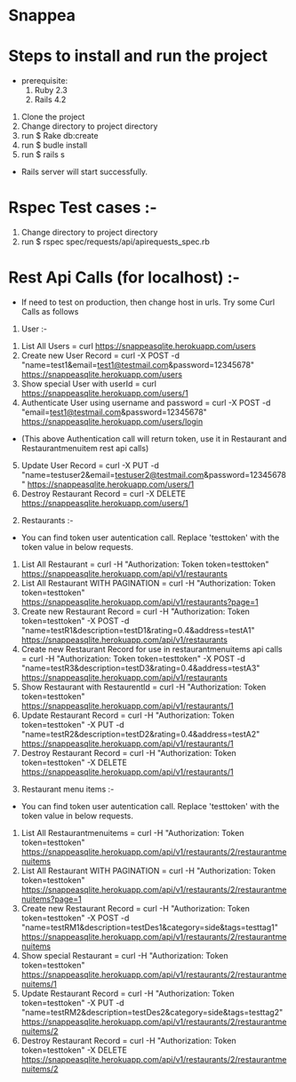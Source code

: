 # Snappea

# Steps to install and run the project

* prerequisite:
  1. Ruby 2.3
  2. Rails 4.2

1. Clone the project
2. Change directory to project directory
3. run $ Rake db:create
4. run $ budle install
5. run $ rails s

* Rails server will start successfully.


# Rspec Test cases :-

1. Change directory to project directory
2. run $ rspec spec/requests/api/apirequests_spec.rb


# Rest Api Calls (for localhost) :-

* If need to test on production, then change host in urls. Try some Curl Calls as follows

1) User :- 

1. List All Users = curl https://snappeasqlite.herokuapp.com/users
2. Create new User Record = curl -X POST -d "name=test1&email=test1@testmail.com&password=12345678" https://snappeasqlite.herokuapp.com/users
3. Show special User with userId = curl https://snappeasqlite.herokuapp.com/users/1
4. Authenticate User using username and password = curl -X POST -d "email=test1@testmail.com&password=12345678" https://snappeasqlite.herokuapp.com/users/login
 * (This above Authentication call will return token, use it in Restaurant and Restaurantmenuitem rest api calls)
5. Update User Record = curl -X PUT -d "name=testuser2&email=testuser2@testmail.com&password=12345678" https://snappeasqlite.herokuapp.com/users/1
6. Destroy Restaurant Record = curl -X DELETE https://snappeasqlite.herokuapp.com/users/1


2) Restaurants :- 

* You can find token user autentication call. Replace 'testtoken' with the token value in below requests. 

1. List All Restaurant = curl -H "Authorization: Token token=testtoken" https://snappeasqlite.herokuapp.com/api/v1/restaurants
2. List All Restaurant WITH PAGINATION = curl -H "Authorization: Token token=testtoken" https://snappeasqlite.herokuapp.com/api/v1/restaurants?page=1
3. Create new Restaurant Record = curl -H "Authorization: Token token=testtoken" -X POST -d "name=testR1&description=testD1&rating=0.4&address=testA1" https://snappeasqlite.herokuapp.com/api/v1/restaurants
4. Create new Restaurant Record for use in restaurantmenuitems api calls = curl -H "Authorization: Token token=testtoken" -X POST -d "name=testR3&description=testD3&rating=0.4&address=testA3" https://snappeasqlite.herokuapp.com/api/v1/restaurants
5. Show Restaurant with RestaurentId = curl -H "Authorization: Token token=testtoken" https://snappeasqlite.herokuapp.com/api/v1/restaurants/1
6. Update Restaurant Record = curl -H "Authorization: Token token=testtoken" -X PUT -d "name=testR2&description=testD2&rating=0.4&address=testA2" https://snappeasqlite.herokuapp.com/api/v1/restaurants/1
7. Destroy Restaurant Record = curl -H "Authorization: Token token=testtoken" -X DELETE https://snappeasqlite.herokuapp.com/api/v1/restaurants/1


3) Restaurant menu items :- 

* You can find token user autentication call. Replace 'testtoken' with the token value in below requests. 

1. List All Restaurantmenuitems = curl -H "Authorization: Token token=testtoken" https://snappeasqlite.herokuapp.com/api/v1/restaurants/2/restaurantmenuitems
2. List All Restaurant WITH PAGINATION = curl -H "Authorization: Token token=testtoken" https://snappeasqlite.herokuapp.com/api/v1/restaurants/2/restaurantmenuitems?page=1
3. Create new Restaurant Record = curl -H "Authorization: Token token=testtoken" -X POST -d "name=testRM1&description=testDes1&category=side&tags=testtag1" https://snappeasqlite.herokuapp.com/api/v1/restaurants/2/restaurantmenuitems
4. Show special Restaurant = curl -H "Authorization: Token token=testtoken" https://snappeasqlite.herokuapp.com/api/v1/restaurants/2/restaurantmenuitems/1
5. Update Restaurant Record = curl -H "Authorization: Token token=testtoken" -X PUT -d "name=testRM2&description=testDes2&category=side&tags=testtag2" https://snappeasqlite.herokuapp.com/api/v1/restaurants/2/restaurantmenuitems/2
6. Destroy Restaurant Record = curl -H "Authorization: Token token=testtoken" -X DELETE https://snappeasqlite.herokuapp.com/api/v1/restaurants/2/restaurantmenuitems/2


